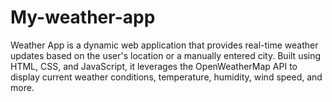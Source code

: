 # My-weather-app
Weather App is a dynamic web application that provides real-time weather updates based on the user's location or a manually entered city. Built using HTML, CSS, and JavaScript, it leverages the OpenWeatherMap API to display current weather conditions, temperature, humidity, wind speed, and more.
